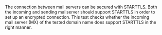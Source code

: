 The connection between mail servers can be secured with STARTTLS. Both the incoming and sending mailserver should support STARTTLS in order to set up an encrypted connection. This test checks whether the incoming mail server (MX) of the tested domain name does support STARTTLS in the right manner.
